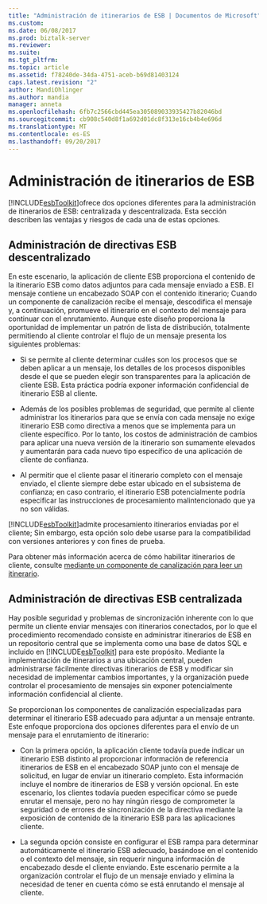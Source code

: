 ```yaml
---
title: "Administración de itinerarios de ESB | Documentos de Microsoft"
ms.custom: 
ms.date: 06/08/2017
ms.prod: biztalk-server
ms.reviewer: 
ms.suite: 
ms.tgt_pltfrm: 
ms.topic: article
ms.assetid: f78240de-34da-4751-aceb-b69d81403124
caps.latest.revision: "2"
author: MandiOhlinger
ms.author: mandia
manager: anneta
ms.openlocfilehash: 6fb7c2566cbd445ea305089033935427b82046bd
ms.sourcegitcommit: cb908c540d8f1a692d01dc8f313e16cb4b4e696d
ms.translationtype: MT
ms.contentlocale: es-ES
ms.lasthandoff: 09/20/2017
---
```

# <a name="esb-itinerary-management"></a>Administración de itinerarios de ESB
[!INCLUDE[esbToolkit](../includes/esbtoolkit-md.md)]ofrece dos opciones diferentes para la administración de itinerarios de ESB: centralizada y descentralizada. Esta sección describen las ventajas y riesgos de cada una de estas opciones.  
  
## <a name="decentralized-esb-policy-management"></a>Administración de directivas ESB descentralizado  
 En este escenario, la aplicación de cliente ESB proporciona el contenido de la itinerario ESB como datos adjuntos para cada mensaje enviado a ESB. El mensaje contiene un encabezado SOAP con el contenido itinerario; Cuando un componente de canalización recibe el mensaje, descodifica el mensaje y, a continuación, promueve el itinerario en el contexto del mensaje para continuar con el enrutamiento. Aunque este diseño proporciona la oportunidad de implementar un patrón de lista de distribución, totalmente permitiendo al cliente controlar el flujo de un mensaje presenta los siguientes problemas:  
  
-   Si se permite al cliente determinar cuáles son los procesos que se deben aplicar a un mensaje, los detalles de los procesos disponibles desde el que se pueden elegir son transparentes para la aplicación de cliente ESB. Esta práctica podría exponer información confidencial de itinerario ESB al cliente.  
  
-   Además de los posibles problemas de seguridad, que permite al cliente administrar los itinerarios para que se envía con cada mensaje no exige itinerario ESB como directiva a menos que se implementa para un cliente específico. Por lo tanto, los costos de administración de cambios para aplicar una nueva versión de la itinerario son sumamente elevados y aumentarán para cada nuevo tipo específico de una aplicación de cliente de confianza.  
  
-   Al permitir que el cliente pasar el itinerario completo con el mensaje enviado, el cliente siempre debe estar ubicado en el subsistema de confianza; en caso contrario, el itinerario ESB potencialmente podría especificar las instrucciones de procesamiento malintencionado que ya no son válidas.  
  
 [!INCLUDE[esbToolkit](../includes/esbtoolkit-md.md)]admite procesamiento itinerarios enviadas por el cliente; Sin embargo, esta opción solo debe usarse para la compatibilidad con versiones anteriores y con fines de prueba.  
  
 Para obtener más información acerca de cómo habilitar itinerarios de cliente, consulte [mediante un componente de canalización para leer un itinerario](../esb-toolkit/using-a-pipeline-component-to-read-an-itinerary.md).  
  
## <a name="centralized-esb-policy-management"></a>Administración de directivas ESB centralizada  
 Hay posible seguridad y problemas de sincronización inherente con lo que permite un cliente enviar mensajes con itinerarios conectados, por lo que el procedimiento recomendado consiste en administrar itinerarios de ESB en un repositorio central que se implementa como una base de datos SQL e incluido en [!INCLUDE[esbToolkit](../includes/esbtoolkit-md.md)] para este propósito. Mediante la implementación de itinerarios a una ubicación central, pueden administrarse fácilmente directivas itinerarios de ESB y modificar sin necesidad de implementar cambios importantes, y la organización puede controlar el procesamiento de mensajes sin exponer potencialmente información confidencial al cliente.  
  
 Se proporcionan los componentes de canalización especializadas para determinar el itinerario ESB adecuado para adjuntar a un mensaje entrante. Este enfoque proporciona dos opciones diferentes para el envío de un mensaje para el enrutamiento de itinerario:  
  
-   Con la primera opción, la aplicación cliente todavía puede indicar un itinerario ESB distinto al proporcionar información de referencia itinerarios de ESB en el encabezado SOAP junto con el mensaje de solicitud, en lugar de enviar un itinerario completo. Esta información incluye el nombre de itinerarios de ESB y versión opcional. En este escenario, los clientes todavía pueden especificar cómo se puede enrutar el mensaje, pero no hay ningún riesgo de comprometer la seguridad o de errores de sincronización de la directiva mediante la exposición de contenido de la itinerario ESB para las aplicaciones cliente.  
  
-   La segunda opción consiste en configurar el ESB rampa para determinar automáticamente el itinerario ESB adecuado, basándose en el contenido o el contexto del mensaje, sin requerir ninguna información de encabezado desde el cliente enviando. Este escenario permite a la organización controlar el flujo de un mensaje enviado y elimina la necesidad de tener en cuenta cómo se está enrutando el mensaje al cliente.